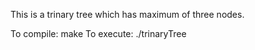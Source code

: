 This is a trinary tree which has maximum of three nodes.

To compile: make
To execute: ./trinaryTree
